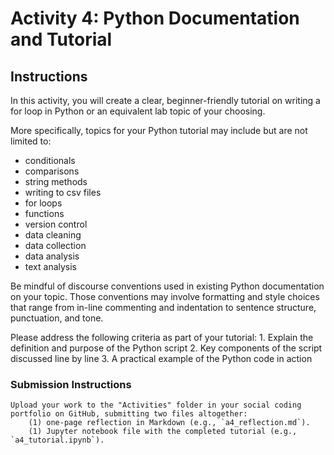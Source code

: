 # Activity 4: Python Documentation and Tutorial
## Instructions
In this activity, you will create a clear, beginner-friendly tutorial on writing a for loop in Python or an equivalent lab topic of your choosing. 

More specifically, topics for your Python tutorial may include but are not limited to:
* conditionals
* comparisons
* string methods
* writing to csv files
* for loops
* functions
* version control
* data cleaning
* data collection
* data analysis
* text analysis

Be mindful of discourse conventions used in existing Python documentation on your topic. Those conventions may involve formatting and style choices that range from in-line commenting and indentation to sentence structure, punctuation, and tone.

Please address the following criteria as part of your tutorial:
    1. Explain the definition and purpose of the Python script
    2. Key components of the script discussed line by line
    3. A practical example of the Python code in action

### Submission Instructions

    Upload your work to the "Activities" folder in your social coding portfolio on GitHub, submitting two files altogether:
        (1) one-page reflection in Markdown (e.g., `a4_reflection.md`).
        (1) Jupyter notebook file with the completed tutorial (e.g., `a4_tutorial.ipynb`).

